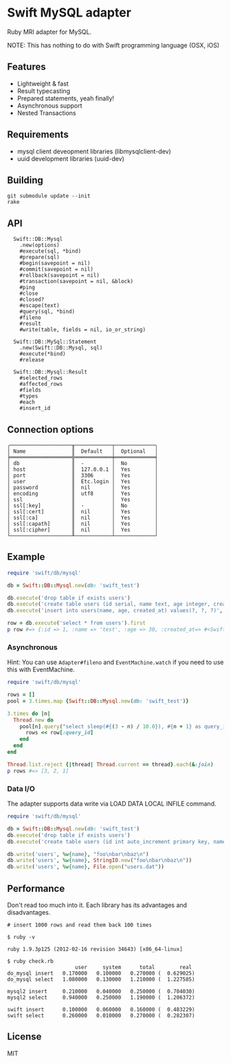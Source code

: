 # Swift MySQL adapter

Ruby MRI adapter for MySQL.

NOTE: This has nothing to do with Swift programming language (OSX, iOS)

## Features

* Lightweight & fast
* Result typecasting
* Prepared statements, yeah finally!
* Asynchronous support
* Nested Transactions

## Requirements

* mysql client deveopment libraries (libmysqlclient-dev)
* uuid development libraries (uuid-dev)

## Building

```
git submodule update --init
rake
```

## API

```
  Swift::DB::Mysql
    .new(options)
    #execute(sql, *bind)
    #prepare(sql)
    #begin(savepoint = nil)
    #commit(savepoint = nil)
    #rollback(savepoint = nil)
    #transaction(savepoint = nil, &block)
    #ping
    #close
    #closed?
    #escape(text)
    #query(sql, *bind)
    #fileno
    #result
    #write(table, fields = nil, io_or_string)

  Swift::DB::MySql::Statement
    .new(Swift::DB::Mysql, sql)
    #execute(*bind)
    #release

  Swift::DB::Mysql::Result
    #selected_rows
    #affected_rows
    #fields
    #types
    #each
    #insert_id
```

## Connection options

```
╭────────────────────╥────────────┬─────────────╮
│ Name               ║  Default   │  Optional   │
╞════════════════════╬════════════╪═════════════╡
│ db                 ║  -         │  No         │
│ host               ║  127.0.0.1 │  Yes        │
│ port               ║  3306      │  Yes        │
│ user               ║  Etc.login │  Yes        │
│ password           ║  nil       │  Yes        │
│ encoding           ║  utf8      │  Yes        │
│ ssl                ║            │  Yes        │
│ ssl[:key]          ║  -         │  No         │
│ ssl[:cert]         ║  nil       │  Yes        │
│ ssl[:ca]           ║  nil       │  Yes        │
│ ssl[:capath]       ║  nil       │  Yes        │
│ ssl[:cipher]       ║  nil       │  Yes        │
└────────────────────╨────────────┴─────────────┘
```

## Example

```ruby
require 'swift/db/mysql'

db = Swift::DB::Mysql.new(db: 'swift_test')

db.execute('drop table if exists users')
db.execute('create table users (id serial, name text, age integer, created_at datetime)')
db.execute('insert into users(name, age, created_at) values(?, ?, ?)', 'test', 30, Time.now.utc)

row = db.execute('select * from users').first
p row #=> {:id => 1, :name => 'test', :age => 30, :created_at=> #<Swift::DateTime>}
```

### Asynchronous

Hint: You can use `Adapter#fileno` and `EventMachine.watch` if you need to use this with EventMachine.

```ruby
require 'swift/db/mysql'

rows = []
pool = 3.times.map {Swift::DB::Mysql.new(db: 'swift_test')}

3.times do |n|
  Thread.new do
    pool[n].query("select sleep(#{(3 - n) / 10.0}), #{n + 1} as query_id") do |row|
      rows << row[:query_id]
    end
  end
end

Thread.list.reject {|thread| Thread.current == thread}.each(&:join)
p rows #=> [3, 2, 1]
```

### Data I/O

The adapter supports data write via LOAD DATA LOCAL INFILE command.

```ruby
require 'swift/db/mysql'

db = Swift::DB::Mysql.new(db: 'swift_test')
db.execute('drop table if exists users')
db.execute('create table users (id int auto_increment primary key, name text)')

db.write('users', %w{name}, "foo\nbar\nbaz\n")
db.write('users', %w{name}, StringIO.new("foo\nbar\nbaz\n"))
db.write('users', %w{name}, File.open("users.dat"))
```

## Performance

Don't read too much into it. Each library has its advantages and disadvantages.

```
# insert 1000 rows and read them back 100 times

$ ruby -v

ruby 1.9.3p125 (2012-02-16 revision 34643) [x86_64-linux]

$ ruby check.rb
                      user     system      total        real
do_mysql insert   0.170000   0.100000   0.270000 (  0.629025)
do_mysql select   1.080000   0.130000   1.210000 (  1.227585)

mysql2 insert     0.210000   0.040000   0.250000 (  0.704030)
mysql2 select     0.940000   0.250000   1.190000 (  1.206372)

swift insert      0.100000   0.060000   0.160000 (  0.483229)
swift select      0.260000   0.010000   0.270000 (  0.282307)
```

## License

MIT
